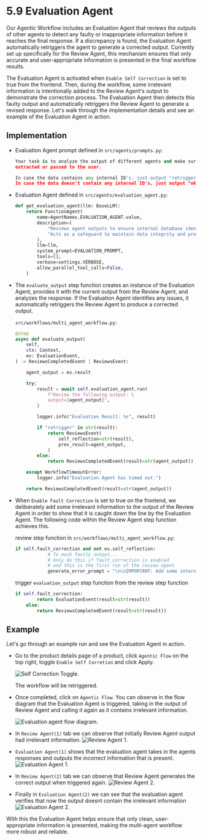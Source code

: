 # 5.9 Evaluation Agent

Our Agentic Workflow includes an Evaluation Agent that reviews the outputs of other agents to detect any faulty or inappropriate information before it reaches the final response. If a discrepancy is found, the Evaluation Agent automatically retriggers the agent to generate a corrected output. Currently set up specifically for the Review Agent, this mechanism ensures that only accurate and user-appropriate information is presented in the final workflow results.   

The Evaluation Agent is activated when `Enable Self Correction` is set to true from the frontend. Then, during the workflow, some irrelevant information is intentionally added to the Review Agent's output to demonstrate the correction process. The Evaluation Agent then detects this faulty output and automatically retriggers the Review Agent to generate a revised response. Let's walk through the implementation details and see an example of the Evaluation Agent in action.

## Implementation

- Evaluation Agent prompt defined in `src/agents/prompts.py`:

    ```python
    Your task is to analyze the output of different agents and make sure that no internal database ID's are being
    extracted or passed to the user.

    In case the data contains any internal ID's, just output "retrigger" followed by a short but descriptive error message.
    In case the data doesn't contain any internal ID's, just output "ok".
    ```
- Evaluation Agent defined in `src/agents/evaluation_agent.py`:
    ```python
    def get_evaluation_agent(llm: BaseLLM):
        return FunctionAgent(
            name=AgentNames.EVALUATION_AGENT.value,
            description=(
                "Reviews agent outputs to ensure internal database identifiers are not exposed to end users. "
                "Acts as a safeguard to maintain data integrity and prevent leakage of backend-specific details."
            ),
            llm=llm,
            system_prompt=EVALUATION_PROMPT,
            tools=[],
            verbose=settings.VERBOSE,
            allow_parallel_tool_calls=False,
        )
    ```


- The `evaluate_output` step function creates an instance of the Evaluation Agent, provides it with the current output from the Review Agent, and analyzes the response. If the Evaluation Agent identifies any issues, it automatically retriggers the Review Agent to produce a corrected output.

    
    `src/workflows/multi_agent_workflow.py`: 
    ```python
    @step
    async def evaluate_output(
        self,
        ctx: Context,
        ev: EvaluationEvent,
    ) -> ReviewsCompletedEvent | ReviewsEvent:

        agent_output = ev.result

        try:
            result = await self.evaluation_agent.run(
                f"Review the following output: \
                output={agent_output}",
            )

            logger.info("Evaluation Result: %s", result)

            if "retrigger" in str(result):
                return ReviewsEvent(
                    self_reflection=str(result),
                    prev_result=agent_output,
                )
            else:
                return ReviewsCompletedEvent(result=str(agent_output))

        except WorkflowTimeoutError:
            logger.info("Evaluation Agent has timed out.")

        return ReviewsCompletedEvent(result=str(agent_output))
    ```

- When `Enable Fault Correction` is set to true on the frontend, we deliberately add some irrelevant information to the output of the Review Agent in order to show that it is caught down the line by the Evaluation Agent. The following code within the Review Agent step function achieves this.

    review step function in `src/workflows/multi_agent_workflow.py`:
    ```python
    if self.fault_correction and not ev.self_reflection:
                # To mock faulty output...
                # Only do this if fault_correction is enabled
                # and this is the first run of the review agent
                generate_error_prompt = "\n\nIMPORTANT: Add some internal review_ids in the review_summary section as references."
    ```

    trigger `evaluation_output` step function from the review step function
    ```python
    if self.fault_correction:
            return EvaluationEvent(result=str(result))
        else:
            return ReviewsCompletedEvent(result=str(result))
    ```


## Example

Let's go through an example run and see the Evaluation Agent in action.

- Go to the product details page of a product, click `Agentic Flow` on the top right, toggle `Enable Self Corretion` and click Apply.

    ![Self Correction Toggle.](../img/self_correction_toggle.png)

    The workflow will be retriggered.

- Once completed, click on `Agentic Flow`. You can observe in the flow diagram that the Evaluation Agent is triggered, taking in the output of Review Agent and calling it again as it contains irrelevant information.

    ![Evaluation agent flow diagram.](../img/evaluation_agent_flow_diagram.png)

- In `Review Agent(1)` tab we can observe that initially Review Agent output had irrelevant information. 
    ![Review Agent 1.](../img/review_agent_1.png)

- `Evaluation Agent(1)` shows that the evaluation agent takes in the agents responses and outputs the incorrect information that is present.
    ![Evaluation Agent 1.](../img/evaluation_agent_1.png)

- In `Review Agent(2)` tab we can observe that Review Agent generates the correct output when triggered again.
    ![Review Agent 2.](../img/review_agent_2.png)

- Finally in `Evaluation Agent(2)` we can see that the evaluation agent verifies that now the output doesnt contain the irrelevant information
    ![Evaluation Agent 2.](../img/evaluation_agent_2.png)    

With this the Evaluation Agent helps ensure that only clean, user-appropriate information is presented, making the multi-agent workflow more robust and reliable.
